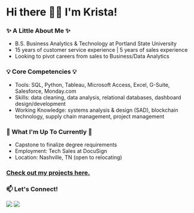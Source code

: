 # Hi there 👋🏻 I'm Krista!

### :sparkles: A Little About Me :sparkles:
* B.S. Business Analytics & Technology at Portland State University
* 15 years of customer service experience | 5 years of sales experience
* Looking to pivot careers from sales to Business/Data Analytics

### :bulb: Core Competencies :bulb:
* Tools: SQL, Python, Tableau, Microsoft Access, Excel, G-Suite, Salesforce, Monday.com
* Skills: data cleaning, data analysis, relational databases, dashboard design/development
* Working Knowledge: systems analysis & design (SAD), blockchain technology, supply chain management, project management

### :memo: What I'm Up To Currently :memo:
* Capstone to finalize degree requirements
* Employment: Tech Sales at DocuSign
* Location: Nashville, TN (open to relocating)

### [Check out my projects here.](https://github.com/kegraham91/My-Projects/blob/main/README.md) 

### 📫 Let's Connect!
 [<img src="https://img.shields.io/badge/LinkedIn-0077B5?style=for-the-badge&logo=linkedin&logoColor=white"/>](https://www.linkedin.com/in/krista-graham/) 
 [<img src="https://img.shields.io/badge/Gmail-D14836?style=for-the-badge&logo=gmail&logoColor=white"/>](<mailto: k.e.graham91@gmail.com>) 


